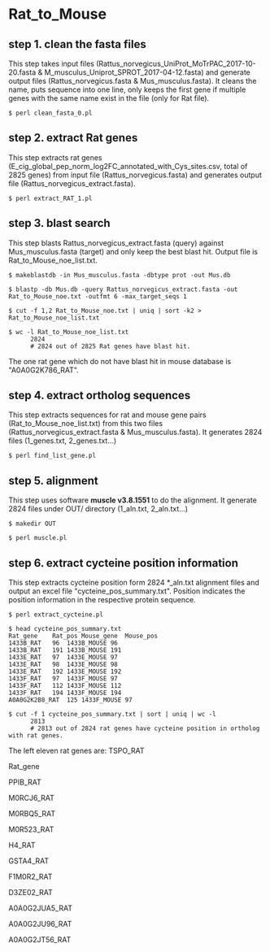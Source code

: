 # Rat_to_Mouse

## step 1. clean the fasta files

This step takes input files (Rattus_norvegicus_UniProt_MoTrPAC_2017-10-20.fasta & M_musculus_Uniprot_SPROT_2017-04-12.fasta) and generate output files (Rattus_norvegicus.fasta & Mus_musculus.fasta). It cleans the name, puts sequence into one line, only keeps the first gene if multiple genes with the same name exist in the file (only for Rat file).
```
$ perl clean_fasta_0.pl
```

## step 2. extract Rat genes

This step extracts rat genes (E_cig_global_pep_norm_log2FC_annotated_with_Cys_sites.csv, total of 2825 genes) from input file (Rattus_norvegicus.fasta) and generates output file (Rattus_norvegicus_extract.fasta).
```
$ perl extract_RAT_1.pl
```

## step 3. blast search

This step blasts Rattus_norvegicus_extract.fasta (query) against Mus_musculus.fasta (target) and only keep the best blast hit. Output file is Rat_to_Mouse_noe_list.txt.
```
$ makeblastdb -in Mus_musculus.fasta -dbtype prot -out Mus.db

$ blastp -db Mus.db -query Rattus_norvegicus_extract.fasta -out Rat_to_Mouse_noe.txt -outfmt 6 -max_target_seqs 1

$ cut -f 1,2 Rat_to_Mouse_noe.txt | uniq | sort -k2 > Rat_to_Mouse_noe_list.txt

$ wc -l Rat_to_Mouse_noe_list.txt
      2824
      # 2824 out of 2825 Rat genes have blast hit.
```
The one rat gene which do not have blast hit in mouse database is "A0A0G2K786_RAT".

## step 4. extract ortholog sequences

This step extracts sequences for rat and mouse gene pairs (Rat_to_Mouse_noe_list.txt) from this two files (Rattus_norvegicus_extract.fasta & Mus_musculus.fasta). It generates 2824 files (1_genes.txt, 2_genes.txt...)
```
$ perl find_list_gene.pl
```

## step 5. alignment

This step uses software **muscle v3.8.1551** to do the alignment. It generate 2824 files under OUT/ directory (1_aln.txt, 2_aln.txt...)
```
$ makedir OUT

$ perl muscle.pl
```

## step 6. extract cycteine position information

This step extracts cycteine position form 2824 \*\_aln.txt alignment files and output an excel file "cycteine_pos_summary.txt". Position indicates the position information in the respective protein sequence. 

```
$ perl extract_cycteine.pl

$ head cycteine_pos_summary.txt
Rat_gene	Rat_pos	Mouse_gene	Mouse_pos
1433B_RAT	96	1433B_MOUSE	96
1433B_RAT	191	1433B_MOUSE	191
1433E_RAT	97	1433E_MOUSE	97
1433E_RAT	98	1433E_MOUSE	98
1433E_RAT	192	1433E_MOUSE	192
1433F_RAT	97	1433F_MOUSE	97
1433F_RAT	112	1433F_MOUSE	112
1433F_RAT	194	1433F_MOUSE	194
A0A0G2K2B8_RAT	125	1433F_MOUSE	97

$ cut -f 1 cycteine_pos_summary.txt | sort | uniq | wc -l
      2813
      # 2813 out of 2824 rat genes have cycteine position in ortholog with rat genes.
```
The left eleven rat genes are: 
TSPO_RAT

Rat_gene

PPIB_RAT

M0RCJ6_RAT

M0RBQ5_RAT

M0R523_RAT

H4_RAT

GSTA4_RAT

F1M0R2_RAT

D3ZE02_RAT

A0A0G2JUA5_RAT

A0A0G2JU96_RAT

A0A0G2JT56_RAT

